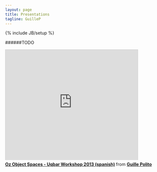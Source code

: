 ```yaml
---
layout: page
title: Presentations
tagline: GuilleP
---
```

{% include JB/setup %}

######TODO

<iframe src="http://www.slideshare.net/slideshow/embed_code/28375391" width="427" height="356" frameborder="0" marginwidth="0" marginheight="0" scrolling="no" style="border:1px solid #CCC; border-width:1px 1px 0; margin-bottom:5px; max-width: 100%;" allowfullscreen> </iframe> <div style="margin-bottom:5px"> <strong> <a href="https://www.slideshare.net/GuillePolito1/oz-object-spaces-uqbar-workshop-2013-spanish" title="Oz Object Spaces - Uqbar Workshop 2013 (spanish)" target="_blank">Oz Object Spaces - Uqbar Workshop 2013 (spanish)</a> </strong> from <strong><a href="http://www.slideshare.net/GuillePolito1" target="_blank">Guille Polito</a></strong> </div>